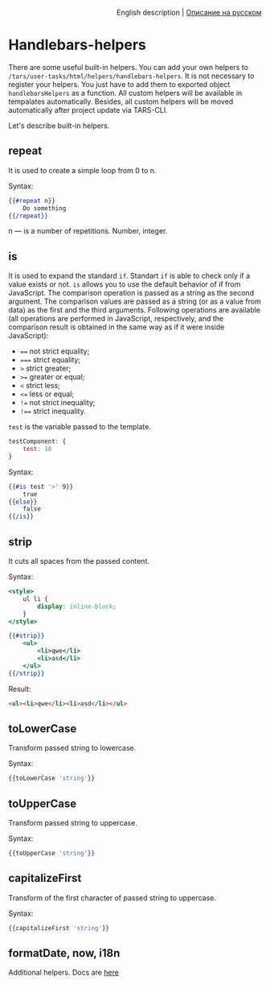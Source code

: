 <p align="right">
English description | <a href="../ru/handlebars-helpers.md">Описание на русском</a>
</p>

# Handlebars-helpers

There are some useful built-in helpers. You can add your own helpers to `/tars/user-tasks/html/helpers/handlebars-helpers`. It is not necessary to register your helpers. You just have to add them to exported object `handlebarsHelpers` as a function. All custom helpers will be available in tempalates automatically. Besides, all custom helpers will be moved automatically after project update via TARS-CLI.

Let's describe built-in helpers.

## repeat

It is used to create a simple loop from 0 to n.

Syntax:

```handlebars
{{#repeat n}}
    Do something
{{/repeat}}
```

n — is a number of repetitions. Number, integer.


## is

It is used to expand the standard `if`. Standart `if` is able to check only if a value exists or not. `is` allows you to use the default behavior of if from JavaScript. The comparison operation is passed as a string as the second argument. The comparison values are passed as a string (or as a value from data) as the first and the third arguments. Following operations are available (all operations are performed in JavaScript, respectively, and the comparison result is obtained in the same way as if it were inside JavaScript):

* `==` not strict equality;
* `===` strict equality;
* `>` strict greater;
* `>=` greater or equal;
* `<` strict less;
* `<=` less or equal;
* `!=` not strict inequality;
* `!==` strict inequality.

`test` is the variable passed to the template.

```js
testComponent: {
    test: 10
}
```

Syntax:

```handlebars
{{#is test '>' 9}}
    true
{{else}}
    false
{{/is}}
```


## strip

It cuts all spaces from the passed content.

Syntax:

```handlebars
<style>
    ul li {
        display: inline-block;
    }
</style>

{{#strip}}
    <ul>
        <li>qwe</li>
        <li>asd</li>
    </ul>
{{/strip}}
```

Result:

```html
<ul><li>qwe</li><li>asd</li></ul>
```


## toLowerCase

Transform passed string to lowercase.

Syntax:

```handlebars
{{toLowerCase 'string'}}
```


## toUpperCase

Transform passed string to uppercase.

Syntax:

```handlebars
{{toUpperCase 'string'}}
```


## capitalizeFirst

Transform of the first character of passed string to uppercase.

Syntax:

```handlebars
{{capitalizeFirst 'string'}}
```

## formatDate, now, i18n

Additional helpers. Docs are [here](https://github.com/assemble/handlebars-helpers)
